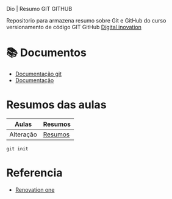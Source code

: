 Dio | Resumo GIT GITHUB

Repositorio para armazena resumo sobre Git e GitHub do curso versionamento de código GIT GitHub [Dígital inovation](https://web.dio.me/)
# 📚 Documentos
- [Documentação git](https://docs.github.com/pt/get-started/using-git/about-git)
- [Documentação](https://docs.github.com/pt/get-started/writing-on-github/getting-started-with-writing-and-formatting-on-github/quickstart-for-writing-on-github)

# Resumos das aulas
| Aulas | Resumos |
|-----|-----|
|Alteração| [Resumos]()|

```
git init
```

# Referencia

- [Renovation one]()
